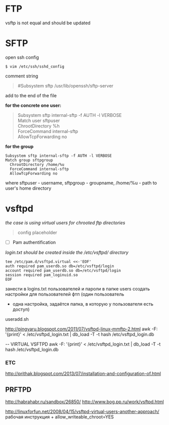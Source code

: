FTP
=============
vsftp is not equal and should be updated

# SFTP

open ssh config

`$ vim /etc/ssh/sshd_config`

comment string
> #Subsystem sftp /usr/lib/openssh/sftp-server

add to the end of the file

**for the concrete one user:**

> Subsystem sftp internal-sftp -f AUTH -l VERBOSE  
> Match user sftpuser  
>  ChrootDirectory %h  
>  ForceCommand internal-sftp  
>  AllowTcpForwarding no  

**for the group**
```
Subsystem sftp internal-sftp -f AUTH -l VERBOSE
Match group sftpgroup
  ChrootDirectory /home/%u
  ForceCommand internal-sftp
  AllowTcpForwarding no
```
where sftpuser - username, sftpgroup - groupname, /home/%u - path to user's home directory



# vsftpd 

*the case is using virtual users for chrooted ftp directories*

> config placeholder

* [ ] Pam authentification

*login.txt should be created inside the /etc/vsftpd/ directory*

	tee /etc/pam.d/vsftpd.virtual <<-'EOF'  
	auth required pam_userdb.so db=/etc/vsftpd/login  
	account required pam_userdb.so db=/etc/vsftpd/login  
	session required pam_loginuid.so  
	EOF

занести в logins.txt пользователей и пароли
в папке users создать настройки для пользователей фтп (один пользователь
- одна настройка, задаётся папка, в которую у пользователя есть доступ)

useradd.sh

http://pingyaru.blogspot.com/2011/07/vsftpd-linux-mmftp-2.html 
awk -F: '{print}' < /etc/vsftpd_login.txt | db_load -T -t hash /etc/vsftpd_login.db


-- VIRTUAL VSFTPD
awk -F: '{print}' < /etc/vsftpd_login.txt | db_load -T -t hash /etc/vsftpd_login.db


### ETC ###

http://prithak.blogspot.com/2013/07/installation-and-configuration-of.html 

## PRFTPD 
http://habrahabr.ru/sandbox/26850/
http://www.bog.pp.ru/work/vsftpd.html


http://linuxforfun.net/2008/04/15/vsftpd-virtual-users-another-approach/
рабочая инструкция + allow_writeable_chroot=YES
